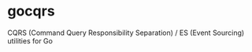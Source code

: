 gocqrs
======

CQRS (Command Query Responsibility Separation) / ES (Event Sourcing) utilities for Go
